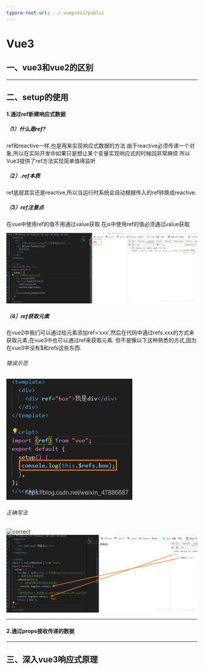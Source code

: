 ```yaml
---
typora-root-url: ../.vuepress/public
---
```


# Vue3

## 一、vue3和vue2的区别



------

## 二、setup的使用

#### 1.通过ref新建响应式数据

##### （1）什么是ref?

ref和reactive一样,也是用来实现响应式数据的方法
由于reactive必须传递一个对象,所以在实际开发中如果只是想让某个变量实现响应式的时候回非常麻烦
所以Vue3提供了ref方法实现简单值得监听

##### （2）.ref本质

ref底层其实还是reactive,所以当运行时系统会自动根据传入的ref转换成reactive.

##### （3）ref注意点

在vue中使用ref的值不用通过value获取
在js中使用ref的值必须通过value获取

![vue1](/img/vue/vue1.png)

##### （4）ref获取元素

在vue2中我们可以通过给元素添加ref=‘xxx’,然后在代码中通过refs.xxx的方式来获取元素,在vue3中也可以通过ref来获取元素.
但不是像以下这种熟悉的方式,因为在vue3中没有$和refs这些东西.

###### 错误示范

![wrong](/img/vue/vue2.png)

###### 正确写法

![correct]()![vue3](/img/vue/vue3.png)

------

#### 2.通过props接收传递的数据



------

## 三、深入vue3响应式原理